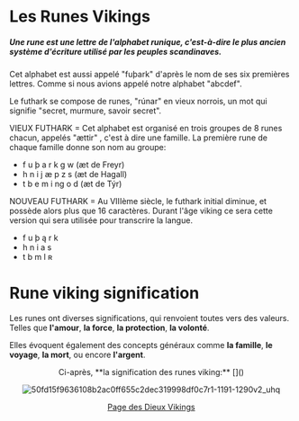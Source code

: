 # **Les Runes Vikings**



##### **Une rune est une lettre de l'alphabet runique, c'est-à-dire le plus ancien système d'écriture utilisé par les peuples scandinaves.**

Cet alphabet est aussi appelé "fuþark" d'après le nom de ses six premières lettres. Comme si nous avions appelé notre alphabet "abcdef".

Le futhark se compose de runes, "rúnar" en vieux norrois, un mot qui signifie "secret, murmure, savoir secret".



VIEUX FUTHARK = Cet alphabet est organisé en trois groupes de 8 runes chacun, appelés "ættir" , c'est à dire une famille. La première rune de chaque famille donne son nom au groupe:

* f u þ a r k g w  (æt de Freyr)
* h n i j æ p z s  (æt de Hagall)
* t b e m i ng o d (æt de Týr)


NOUVEAU FUTHARK = Au VIIIème siècle, le futhark initial diminue, et possède alors plus que 16 caractères. Durant l'âge viking ce sera cette version qui sera utilisée pour transcrire la langue.

* f u þ ą r k
* h n i a s
* t b m l ʀ

# Rune viking signification

Les runes ont diverses significations, qui renvoient toutes vers des valeurs. Telles que **l'amour**, **la force**, **la protection**, **la volonté**.


Elles évoquent également des concepts généraux comme **la famille**, **le voyage**, **la mort**, ou encore **l'argent**. 

<center>
Ci-après, **la signification des runes viking:**
[]()

![50fd15f9636108b2ac0ff655c2dec319998df0c7r1-1191-1290v2_uhq](C:\xampp\htdocs\Projet_Vikings\img\50fd15f9636108b2ac0ff655c2dec319998df0c7r1-1191-1290v2_uhq.jpg)

[Page des Dieux Vikings](C:\xampp\htdocs\Projet_Vikings\page2.html)